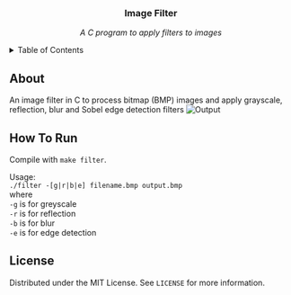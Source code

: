 <br/>
<div align="center">
  <h3 align="center">Image Filter</h3>
  <p align="center"><i>A C program to apply filters to images</i></p>
</div>
<details>
  <summary>Table of Contents</summary>
  <ol>
    <li><a href="#about">About</a></li>
    <li><a href="#how-to-run">How To Run</a></li>
    <li><a href="#license">License</a></li>
  </ol>
</details>

## About
An image filter in C to process bitmap (BMP) images and apply grayscale, reflection, blur and Sobel edge detection filters
![Output](https://user-images.githubusercontent.com/62847649/204623929-6adfbee7-bde3-4e72-a829-6c5924025f20.jpg)

## How To Run
Compile with `make filter`.

Usage:  
`./filter -[g|r|b|e] filename.bmp output.bmp`  
where  
`-g` is for greyscale  
`-r` is for reflection  
`-b` is for blur  
`-e` is for edge detection  

## License
Distributed under the MIT License. See `LICENSE` for more information.
